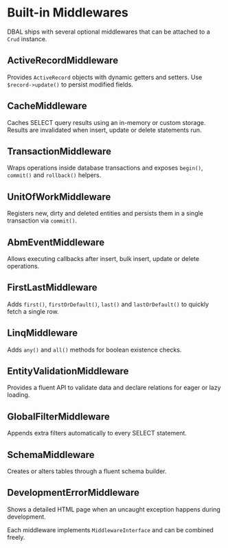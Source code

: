 # Built-in Middlewares

DBAL ships with several optional middlewares that can be attached to a `Crud` instance.

## ActiveRecordMiddleware
Provides `ActiveRecord` objects with dynamic getters and setters. Use `$record->update()` to persist modified fields.

## CacheMiddleware
Caches SELECT query results using an in-memory or custom storage. Results are invalidated when insert, update or delete statements run.

## TransactionMiddleware
Wraps operations inside database transactions and exposes `begin()`, `commit()` and `rollback()` helpers.

## UnitOfWorkMiddleware
Registers new, dirty and deleted entities and persists them in a single transaction via `commit()`.

## AbmEventMiddleware
Allows executing callbacks after insert, bulk insert, update or delete operations.

## FirstLastMiddleware
Adds `first()`, `firstOrDefault()`, `last()` and `lastOrDefault()` to quickly fetch a single row.

## LinqMiddleware
Adds `any()` and `all()` methods for boolean existence checks.

## EntityValidationMiddleware
Provides a fluent API to validate data and declare relations for eager or lazy loading.

## GlobalFilterMiddleware
Appends extra filters automatically to every SELECT statement.

## SchemaMiddleware
Creates or alters tables through a fluent schema builder.

## DevelopmentErrorMiddleware
Shows a detailed HTML page when an uncaught exception happens during development.

Each middleware implements `MiddlewareInterface` and can be combined freely.

